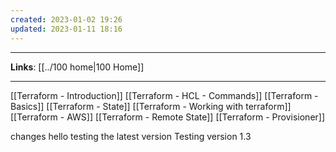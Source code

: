 ```yaml
---
created: 2023-01-02 19:26
updated: 2023-01-11 18:16
---
```

---
**Links**: [[../100 home|100 Home]]

---
[[Terraform - Introduction]]
[[Terraform - HCL - Commands]]
[[Terraform - Basics]]
[[Terraform - State]]
[[Terraform - Working with terraform]]
[[Terraform - AWS]]
[[Terraform - Remote State]]
[[Terraform - Provisioner]]

changes
hello
testing the latest version
Testing version 1.3